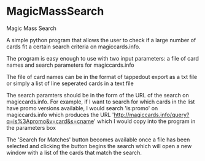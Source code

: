 MagicMassSearch
===============

Magic Mass Search


A simple python program that allows the user to check if a large number of cards fit a certain search criteria on magiccards.info.

The program is easy enough to use with two input parameters: a file of card names and search parameters for magiccards.info

The file of card names can be in the format of tappedout export as a txt file or simply a list of line seperated cards in a text file

The search paramters should be in the form of the URL of the search on magiccards.info. For example, if I want to search for which cards in the list have promo versions available, I would search 'is:promo' on magiccards.info which produces the URL 'http://magiccards.info/query?q=is%3Apromo&v=card&s=cname' which I would copy into the program in the parameters box

The 'Search for Matches' button becomes available once a file has been selected and clicking the button begins the search which will open a new window with a list of the cards that match the search.
